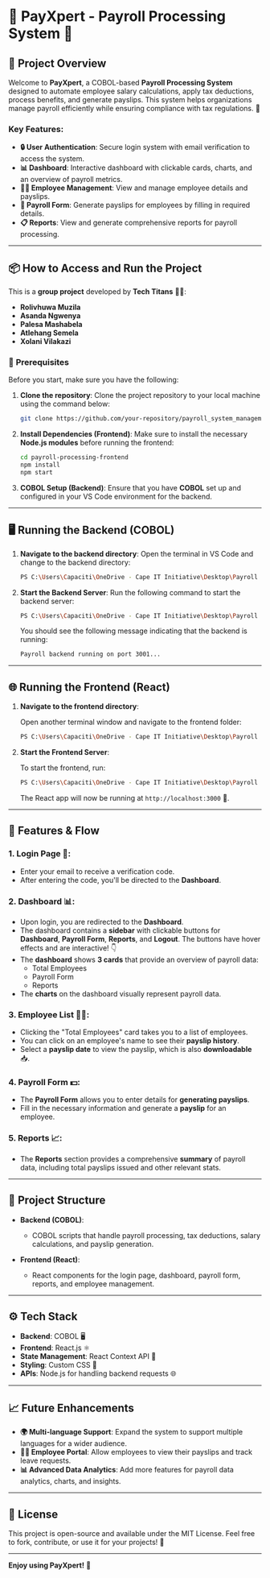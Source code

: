 # 🚀 **PayXpert - Payroll Processing System** 💼

## 🎯 **Project Overview**

Welcome to **PayXpert**, a COBOL-based **Payroll Processing System** designed to automate employee salary calculations, apply tax deductions, process benefits, and generate payslips. This system helps organizations manage payroll efficiently while ensuring compliance with tax regulations. 🚀

### Key Features:
- **🔒 User Authentication**: Secure login system with email verification to access the system.
- **📊 Dashboard**: Interactive dashboard with clickable cards, charts, and an overview of payroll metrics.
- **👨‍💼 Employee Management**: View and manage employee details and payslips.
- **💸 Payroll Form**: Generate payslips for employees by filling in required details.
- **📋 Reports**: View and generate comprehensive reports for payroll processing.

---

## 📦 **How to Access and Run the Project**

This is a **group project** developed by **Tech Titans** 👨‍💻:
- **Rolivhuwa Muzila**
- **Asanda Ngwenya**
- **Palesa Mashabela**
- **Atlehang Semela**
- **Xolani Vilakazi**

### 🔧 **Prerequisites**

Before you start, make sure you have the following:

1. **Clone the repository**:
   Clone the project repository to your local machine using the command below:

   ```bash
   git clone https://github.com/your-repository/payroll_system_management.git
   ```

2. **Install Dependencies (Frontend)**:
   Make sure to install the necessary **Node.js modules** before running the frontend:

   ```bash
   cd payroll-processing-frontend
   npm install
   npm start
   ```

3. **COBOL Setup (Backend)**:
   Ensure that you have **COBOL** set up and configured in your VS Code environment for the backend.

---

## 🖥️ **Running the Backend (COBOL)**

1. **Navigate to the backend directory**:
   Open the terminal in VS Code and change to the backend directory:

   ```bash
   PS C:\Users\Capaciti\OneDrive - Cape IT Initiative\Desktop\Payroll system\Payroll_system_management> cd backend
   ```

2. **Start the Backend Server**:
   Run the following command to start the backend server:

   ```bash
   PS C:\Users\Capaciti\OneDrive - Cape IT Initiative\Desktop\Payroll system\Payroll_system_management\backend> node server
   ```

   You should see the following message indicating that the backend is running:

   ```bash
   Payroll backend running on port 3001...
   ```

---

## 🌐 **Running the Frontend (React)**

1. **Navigate to the frontend directory**:
   
   Open another terminal window and navigate to the frontend folder:

   ```bash
   PS C:\Users\Capaciti\OneDrive - Cape IT Initiative\Desktop\Payroll system\Payroll_system_management> cd payroll-processing-frontend
   ```

2. **Start the Frontend Server**:
   
   To start the frontend, run:

   ```bash
   PS C:\Users\Capaciti\OneDrive - Cape IT Initiative\Desktop\Payroll system\Payroll_system_management\payroll-processing-frontend> npm start
   ```

   The React app will now be running at `http://localhost:3000` 🎉.

---

## 📑 **Features & Flow**

### 1. **Login Page** 🔐:
   - Enter your email to receive a verification code.
   - After entering the code, you'll be directed to the **Dashboard**.

### 2. **Dashboard** 📊:
   - Upon login, you are redirected to the **Dashboard**.
   - The dashboard contains a **sidebar** with clickable buttons for **Dashboard**, **Payroll Form**, **Reports**, and **Logout**. The buttons have hover effects and are interactive! 👇
   - The **dashboard** shows **3 cards** that provide an overview of payroll data:
     - Total Employees
     - Payroll Form
     - Reports
   - The **charts** on the dashboard visually represent payroll data.

### 3. **Employee List** 👨‍💼:
   - Clicking the "Total Employees" card takes you to a list of employees.
   - You can click on an employee's name to see their **payslip history**.
   - Select a **payslip date** to view the payslip, which is also **downloadable** 📥.

### 4. **Payroll Form** 💵:
   - The **Payroll Form** allows you to enter details for **generating payslips**.
   - Fill in the necessary information and generate a **payslip** for an employee.

### 5. **Reports** 📈:
   - The **Reports** section provides a comprehensive **summary** of payroll data, including total payslips issued and other relevant stats.

---

## 🔑 **Project Structure**

- **Backend (COBOL)**:
  - COBOL scripts that handle payroll processing, tax deductions, salary calculations, and payslip generation.

- **Frontend (React)**:
  - React components for the login page, dashboard, payroll form, reports, and employee management.

---

## ⚙️ **Tech Stack**

- **Backend**: COBOL 🖥️
- **Frontend**: React.js ⚛️
- **State Management**: React Context API 🧠
- **Styling**: Custom CSS 🎨
- **APIs**: Node.js for handling backend requests 🌐

---

## 📈 **Future Enhancements**

- **🌍 Multi-language Support**: Expand the system to support multiple languages for a wider audience.
- **👩‍💻 Employee Portal**: Allow employees to view their payslips and track leave requests.
- **📊 Advanced Data Analytics**: Add more features for payroll data analytics, charts, and insights.

---

## 📜 **License**

This project is open-source and available under the MIT License. Feel free to fork, contribute, or use it for your projects! 🙌

---

**Enjoy using PayXpert!** 🎉  


